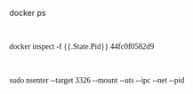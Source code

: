 <p>
	docker ps
</p>
<p>
	<br />
</p>
<p>
	<span style="font-family:Consolas, &quot;white-space:normal;background-color:#FFFFFF;">docker&nbsp;inspect&nbsp;-f&nbsp;{{.State.Pid}}&nbsp;44fc0f0582d9 &nbsp;</span>
</p>
<p>
	<br />
</p>
<p>
	<span style="font-family:Consolas, &quot;white-space:normal;background-color:#FFFFFF;">sudo&nbsp;nsenter&nbsp;--target&nbsp;3326&nbsp;--mount&nbsp;--uts&nbsp;--ipc&nbsp;--net&nbsp;--pid &nbsp;</span>
</p>